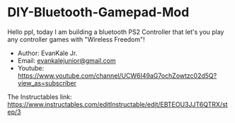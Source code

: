 # DIY-Bluetooth-Gamepad-Mod

Hello ppl, 
today I am building a bluetooth PS2 Controller that let's you play
any controller games with "Wireless Freedom"!

- Author: EvanKale Jr.
- Email: evankalejunior@gmail.com	
- Youtube: https://www.youtube.com/channel/UCW6I49aG7ochZowtzc02d5Q?view_as=subscriber

The Instructables link:
https://www.instructables.com/editInstructable/edit/EBTEOU3JJT6QTRX/step/3
